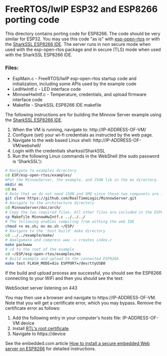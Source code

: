 # FreeRTOS/lwIP ESP32 and ESP8266 porting code

This directory contains porting code for ESP8266. The code should be very similar for ESP32. 
You may use this code "as is" with [esp-open-rtos](https://github.com/SuperHouse/esp-open-rtos) or with the [SharkSSL ESP8266 IDE](https://realtimelogic.com/downloads/sharkssl/ESP8266/). The server runs in non secure mode when used with the esp-open-rtos package and in secure (TLS) mode when used with the SharkSSL ESP8266 IDE.

### Files:

* EspMain.c - FreeRTOS/lwIP esp-open-rtos startup code and initialization, including some APIs used by the example code
* LedHwIntf.c - LED interface code
* MinnowHwIntf.c - Temperature, credentials, and upload  firmware interface code
* Makefile - SharkSSL ESP8266 IDE makefile

The following instructions are for building the Minnow Server example using the [SharkSSL ESP8266 IDE](https://realtimelogic.com/downloads/sharkssl/ESP8266/).

1. When the VM is running, navigate to: http://IP-ADDRESS-OF-VM/
2. Configure (set) your wi-fi credentials as instructed by the web page.
3. Navigate to the web based Linux shell: http://IP-ADDRESS-OF-VM/webshell/
4. Login with the credentials sharkssl/SharkSSL
5. Run the following Linux commands in the WebShell (the sudo password is 'SharkSSL'):

```bash
# Navigate to examples directory
cd ESP/esp-open-rtos/examples/
#Put the MinnowServer, the example, and JSON lib in the ms directory.
mkdir ms
cd ms
# Note that we do not need JSON and SMQ since these two componets are included in the SharkSSL IDE.
git clone https://github.com/RealTimeLogic/MinnowServer.git
# Navigate to the architecture directory
cd MinnowServer/doc/arch/
# Copy the two required files. All other files are included in the ESP8266 SharkSSL delivery
cp Makefile MinnowHwIntf.c ../../../
# The following enables compiling from withing the web IDE
chmod +x ms.sh; mv ms.sh ~/ESP/
# Navigate to the 'host build' make directory
cd ../../example/make/
# Amalgamate and compress www -> creates index.c
make packwww
# cd to the root of the example
cd ~/ESP/esp-open-rtos/examples/ms
# Build example and upload to the connected ESP8266
make test FLASH_MODE=dio ESPPORT=/dev/ttyUSB0
```

If the build and upload process are successful, you should see the ESP8266 connecting to your WiFi and then you should see the text:

WebSocket server listening on 443

You may then use a browser and navigate to https://IP-ADDRESS-OF-VM. Note that you will get a certificate error, which you may bypass. Remove the certificate error as follows:

1. Add the following entry in your computer's hosts file: IP-ADDRESS-OF-VM	device
2. Install [RTL's root certificate](https://realtimelogic.com/downloads/root-certificate/).
3. Navigate to https://device

See the embedded.com article [How to install a secure embedded Web server on ESP8266](https://www.embedded.com/design/prototyping-and-development/4461577/How-to-install-a-secure-embedded-web-server-on-a--3-WiFi-device) for detailed instructions.
